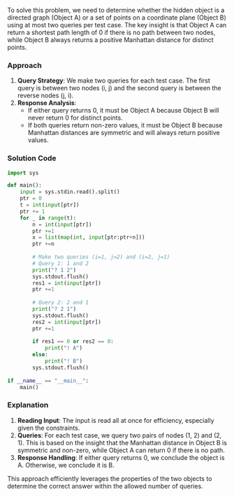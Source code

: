 To solve this problem, we need to determine whether the hidden object is a directed graph (Object A) or a set of points on a coordinate plane (Object B) using at most two queries per test case. The key insight is that Object A can return a shortest path length of 0 if there is no path between two nodes, while Object B always returns a positive Manhattan distance for distinct points.

### Approach
1. **Query Strategy**: We make two queries for each test case. The first query is between two nodes (i, j) and the second query is between the reverse nodes (j, i). 
2. **Response Analysis**: 
   - If either query returns 0, it must be Object A because Object B will never return 0 for distinct points.
   - If both queries return non-zero values, it must be Object B because Manhattan distances are symmetric and will always return positive values.

### Solution Code
```python
import sys

def main():
    input = sys.stdin.read().split()
    ptr = 0
    t = int(input[ptr])
    ptr += 1
    for _ in range(t):
        n = int(input[ptr])
        ptr +=1
        x = list(map(int, input[ptr:ptr+n]))
        ptr +=n
        
        # Make two queries (i=1, j=2) and (i=2, j=1)
        # Query 1: 1 and 2
        print("? 1 2")
        sys.stdout.flush()
        res1 = int(input[ptr])
        ptr +=1
        
        # Query 2: 2 and 1
        print("? 2 1")
        sys.stdout.flush()
        res2 = int(input[ptr])
        ptr +=1
        
        if res1 == 0 or res2 == 0:
            print("! A")
        else:
            print("! B")
        sys.stdout.flush()
        
if __name__ == "__main__":
    main()
```

### Explanation
1. **Reading Input**: The input is read all at once for efficiency, especially given the constraints.
2. **Queries**: For each test case, we query two pairs of nodes (1, 2) and (2, 1). This is based on the insight that the Manhattan distance in Object B is symmetric and non-zero, while Object A can return 0 if there is no path.
3. **Response Handling**: If either query returns 0, we conclude the object is A. Otherwise, we conclude it is B.

This approach efficiently leverages the properties of the two objects to determine the correct answer within the allowed number of queries.